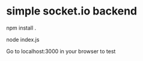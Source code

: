 # simple socket.io backend


npm install . 

node index.js

Go to localhost:3000 in your browser to test 
